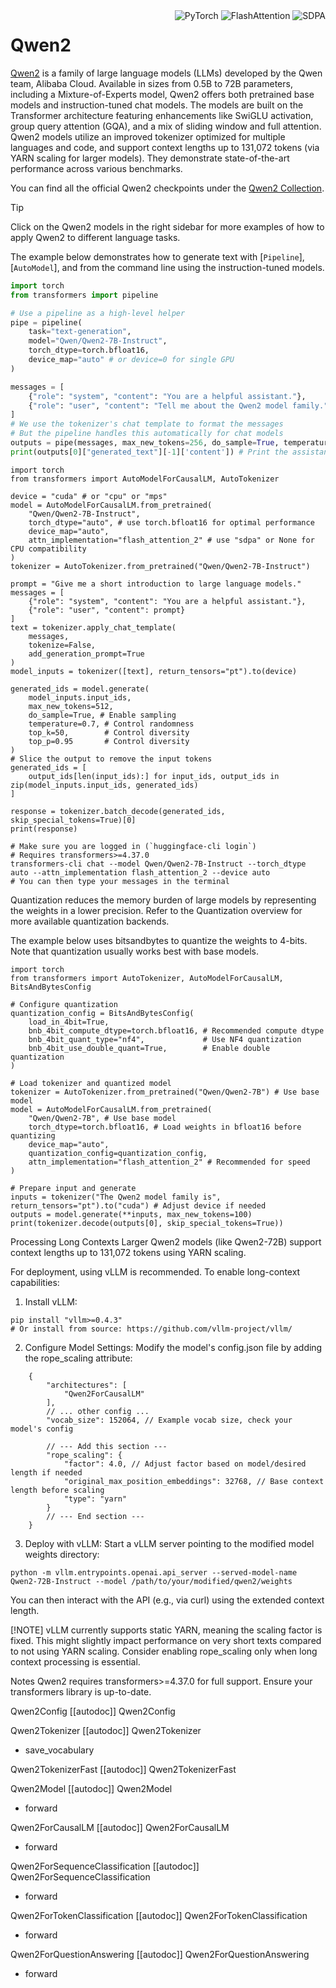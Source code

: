 <!--Copyright 2024 The Qwen Team and The HuggingFace Team. All rights reserved.

Licensed under the Apache License, Version 2.0 (the "License"); you may not use this file except in compliance with
the License. You may obtain a copy of the License at

http://www.apache.org/licenses/LICENSE-2.0

Unless required by applicable law or agreed to in writing, software distributed under the License is distributed on
an "AS IS" BASIS, WITHOUT WARRANTIES OR CONDITIONS OF ANY KIND, either express or implied. See the License for the
specific language governing permissions and limitations under the License.

⚠️ Note that this file is in Markdown but contain specific syntax for our doc-builder (similar to MDX) that may not be
rendered properly in your Markdown viewer.

-->

<div style="float: right;">
    <div class="flex flex-wrap space-x-1">
        <img alt="PyTorch" src="https://img.shields.io/badge/PyTorch-DE3412?style=flat&logo=pytorch&logoColor=white">
        <img alt="FlashAttention" src="https://img.shields.io/badge/%E2%9A%A1%EF%B8%8E%20FlashAttention-eae0c8?style=flat">
        <img alt="SDPA" src="https://img.shields.io/badge/SDPA-DE3412?style=flat&logo=pytorch&logoColor=white">
    </div>
</div>

# Qwen2

[Qwen2](https://huggingface.co/collections/qwen/qwen2-6659360b3352f8ffa74171a3) is a family of large language models (LLMs) developed by the Qwen team, Alibaba Cloud. Available in sizes from 0.5B to 72B parameters, including a Mixture-of-Experts model, Qwen2 offers both pretrained base models and instruction-tuned chat models. The models are built on the Transformer architecture featuring enhancements like SwiGLU activation, group query attention (GQA), and a mix of sliding window and full attention. Qwen2 models utilize an improved tokenizer optimized for multiple languages and code, and support context lengths up to 131,072 tokens (via YARN scaling for larger models). They demonstrate state-of-the-art performance across various benchmarks.

You can find all the official Qwen2 checkpoints under the [Qwen2 Collection](https://huggingface.co/collections/qwen/qwen2-6659360b3352f8ffa74171a3).

> [!TIP]
> Click on the Qwen2 models in the right sidebar for more examples of how to apply Qwen2 to different language tasks.

The example below demonstrates how to generate text with [`Pipeline`], [`AutoModel`], and from the command line using the instruction-tuned models.

<hfoptions id="usage">
<hfoption id="Pipeline">

```python
import torch
from transformers import pipeline

# Use a pipeline as a high-level helper
pipe = pipeline(
    task="text-generation",
    model="Qwen/Qwen2-7B-Instruct",
    torch_dtype=torch.bfloat16,
    device_map="auto" # or device=0 for single GPU
)

messages = [
    {"role": "system", "content": "You are a helpful assistant."},
    {"role": "user", "content": "Tell me about the Qwen2 model family."},
]
# We use the tokenizer's chat template to format the messages
# But the pipeline handles this automatically for chat models
outputs = pipe(messages, max_new_tokens=256, do_sample=True, temperature=0.7, top_k=50, top_p=0.95)
print(outputs[0]["generated_text"][-1]['content']) # Print the assistant's response
```

</hfoption>
<hfoption id="AutoModel">

```
import torch
from transformers import AutoModelForCausalLM, AutoTokenizer

device = "cuda" # or "cpu" or "mps"
model = AutoModelForCausalLM.from_pretrained(
    "Qwen/Qwen2-7B-Instruct",
    torch_dtype="auto", # use torch.bfloat16 for optimal performance
    device_map="auto",
    attn_implementation="flash_attention_2" # use "sdpa" or None for CPU compatibility
)
tokenizer = AutoTokenizer.from_pretrained("Qwen/Qwen2-7B-Instruct")

prompt = "Give me a short introduction to large language models."
messages = [
    {"role": "system", "content": "You are a helpful assistant."},
    {"role": "user", "content": prompt}
]
text = tokenizer.apply_chat_template(
    messages,
    tokenize=False,
    add_generation_prompt=True
)
model_inputs = tokenizer([text], return_tensors="pt").to(device)

generated_ids = model.generate(
    model_inputs.input_ids,
    max_new_tokens=512,
    do_sample=True, # Enable sampling
    temperature=0.7, # Control randomness
    top_k=50,        # Control diversity
    top_p=0.95       # Control diversity
)
# Slice the output to remove the input tokens
generated_ids = [
    output_ids[len(input_ids):] for input_ids, output_ids in zip(model_inputs.input_ids, generated_ids)
]

response = tokenizer.batch_decode(generated_ids, skip_special_tokens=True)[0]
print(response)
```

</hfoption>
<hfoption id="transformers-cli">

```
# Make sure you are logged in (`huggingface-cli login`)
# Requires transformers>=4.37.0
transformers-cli chat --model Qwen/Qwen2-7B-Instruct --torch_dtype auto --attn_implementation flash_attention_2 --device auto
# You can then type your messages in the terminal
```

</hfoption>
</hfoptions>

Quantization reduces the memory burden of large models by representing the weights in a lower precision. Refer to the Quantization overview for more available quantization backends.

The example below uses bitsandbytes to quantize the weights to 4-bits. Note that quantization usually works best with base models.

```
import torch
from transformers import AutoTokenizer, AutoModelForCausalLM, BitsAndBytesConfig

# Configure quantization
quantization_config = BitsAndBytesConfig(
    load_in_4bit=True,
    bnb_4bit_compute_dtype=torch.bfloat16, # Recommended compute dtype
    bnb_4bit_quant_type="nf4",             # Use NF4 quantization
    bnb_4bit_use_double_quant=True,        # Enable double quantization
)

# Load tokenizer and quantized model
tokenizer = AutoTokenizer.from_pretrained("Qwen/Qwen2-7B") # Use base model
model = AutoModelForCausalLM.from_pretrained(
    "Qwen/Qwen2-7B", # Use base model
    torch_dtype=torch.bfloat16, # Load weights in bfloat16 before quantizing
    device_map="auto",
    quantization_config=quantization_config,
    attn_implementation="flash_attention_2" # Recommended for speed
)

# Prepare input and generate
inputs = tokenizer("The Qwen2 model family is", return_tensors="pt").to("cuda") # Adjust device if needed
outputs = model.generate(**inputs, max_new_tokens=100)
print(tokenizer.decode(outputs[0], skip_special_tokens=True))
```

Processing Long Contexts
Larger Qwen2 models (like Qwen2-72B) support context lengths up to 131,072 tokens using YARN scaling.

For deployment, using vLLM is recommended. To enable long-context capabilities:

1. Install vLLM:

```
pip install "vllm>=0.4.3"
# Or install from source: https://github.com/vllm-project/vllm/
```

2. Configure Model Settings: Modify the model's config.json file by adding the rope_scaling attribute:

```
    {
        "architectures": [
            "Qwen2ForCausalLM"
        ],
        // ... other config ...
        "vocab_size": 152064, // Example vocab size, check your model's config

        // --- Add this section ---
        "rope_scaling": {
            "factor": 4.0, // Adjust factor based on model/desired length if needed
            "original_max_position_embeddings": 32768, // Base context length before scaling
            "type": "yarn"
        }
        // --- End section ---
    }
```

3. Deploy with vLLM: Start a vLLM server pointing to the modified model weights directory:

```
python -m vllm.entrypoints.openai.api_server --served-model-name Qwen2-72B-Instruct --model /path/to/your/modified/qwen2/weights
```

You can then interact with the API (e.g., via curl) using the extended context length.

[!NOTE]
vLLM currently supports static YARN, meaning the scaling factor is fixed. This might slightly impact performance on very short texts compared to not using YARN scaling. Consider enabling rope_scaling only when long context processing is essential.

Notes
Qwen2 requires transformers>=4.37.0 for full support. Ensure your transformers library is up-to-date.

Qwen2Config
[[autodoc]] Qwen2Config

Qwen2Tokenizer
[[autodoc]] Qwen2Tokenizer
- save_vocabulary

Qwen2TokenizerFast
[[autodoc]] Qwen2TokenizerFast

Qwen2Model
[[autodoc]] Qwen2Model
- forward

Qwen2ForCausalLM
[[autodoc]] Qwen2ForCausalLM
- forward

Qwen2ForSequenceClassification
[[autodoc]] Qwen2ForSequenceClassification
- forward

Qwen2ForTokenClassification
[[autodoc]] Qwen2ForTokenClassification
- forward

Qwen2ForQuestionAnswering
[[autodoc]] Qwen2ForQuestionAnswering
- forward


 
